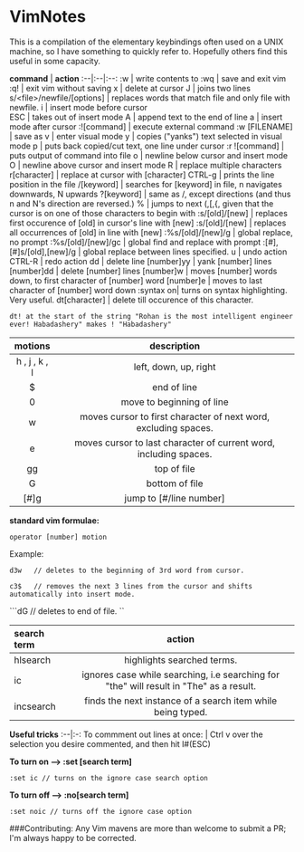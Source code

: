 VimNotes
========

This is a compilation of the elementary keybindings often used on a UNIX machine, so I have something to quickly refer to. Hopefully others find this useful in some capacity. 

 **command** | **action** 
 :--|:--|:--:
 :w <filename> | write contents to <filename>
 :wq | save and exit vim
 :q! |  exit vim without saving 
 x  | delete at cursor 
 J | joins two lines
 s/\<file\>/newfile/[options] | replaces words that match file and only file with newfile.
 i | insert mode before cursor  
 ESC | takes out of insert mode 
A | append text to the end of line
a | insert mode after cursor
:![command] | execute external command
:w [FILENAME] | save as 
v | enter visual mode 
y | copies ("yanks") text selected in visual mode
p | puts back copied/cut text, one line under cursor
:r ![command] | puts output of command into file 
o | newline below cursor and insert mode 
O | newline above cursor and insert mode 
R | replace multiple characters 
r[character] | replace at cursor with [character]
CTRL-g | prints the line position in the file 
/[keyword] | searches for [keyword] in file, n navigates downwards, N upwards 
?[keyword] | same as /, except directions (and thus n and N's direction are reversed.)
% | jumps to next (,[,{, given that the cursor is on one of those characters to begin with 
:s/[old]/[new] | replaces first occurence of [old] in cursor's line with [new] 
:s/[old]/[new] | replaces all occurrences of [old] in line with [new] 
:%s/[old]/[new]/g | global replace, no prompt 
:%s/[old]/[new]/gc | global find and replace with prompt 
:[#],[#]s/[old],[new]/g | global replace between lines specified. 
u | undo action 
CTRL-R | redo action 
dd | delete line 
[number]yy | yank [number] lines
[number]dd | delete [number] lines 
[number]w | moves [number] words down, to first character of [number] word 
[number]e | moves to last character of [number] word down
:syntax on| turns on syntax highlighting. Very useful. 
dt[character] | delete till occurence of this character.




``` dt! at the start of the string "Rohan is the most intelligent engineer ever! Habadashery" makes ! "Habadashery" ```





**motions** | **description**
:--:| :--:
h , j , k , l | left, down, up, right
$ | end of line
0 | move to beginning of line 
w | moves cursor to first character of next word, excluding spaces.
e | moves cursor to last character of current word, including spaces.
gg | top of file 
G  | bottom of file
[#]g | jump to [#/line number]

**standard vim formulae:**


```operator [number] motion```

Example:

```d3w   // deletes to the beginning of 3rd word from cursor. ```

```c3$   // removes the next 3 lines from the cursor and shifts automatically into insert mode. ```

```dG    // deletes to end of file. ``

**search term** | **action** |
:--| :-:
hlsearch | highlights searched terms.
ic | ignores case while searching, i.e searching for "the" will result in "The" as a result.
incsearch | finds the next instance of a search item while being typed.

**Useful tricks**
:--|:-:
To commment out lines at once: | Ctrl v over the selection you desire commented, and then hit I#(ESC)


**To turn on --> :set [search term]**

```:set ic // turns on the ignore case search option```


**To turn off --> :no[search term]**

```:set noic // turns off the ignore case option```

###Contributing:
Any Vim mavens are more than welcome to submit a PR; I'm always happy to be corrected.
